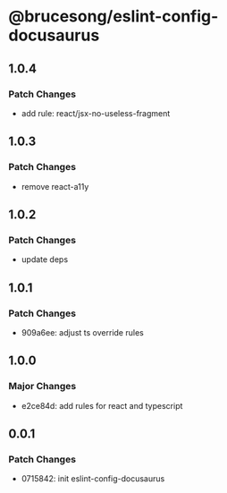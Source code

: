 # @brucesong/eslint-config-docusaurus

## 1.0.4

### Patch Changes

- add rule: react/jsx-no-useless-fragment

## 1.0.3

### Patch Changes

- remove react-a11y

## 1.0.2

### Patch Changes

- update deps

## 1.0.1

### Patch Changes

- 909a6ee: adjust ts override rules

## 1.0.0

### Major Changes

- e2ce84d: add rules for react and typescript

## 0.0.1

### Patch Changes

- 0715842: init eslint-config-docusaurus
